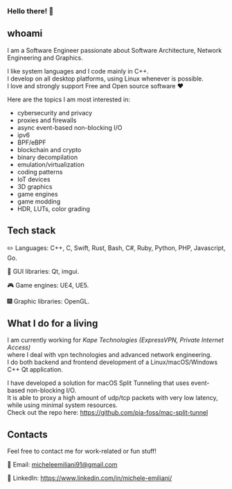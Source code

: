 ### Hello there! 👋

## whoami

I am a Software Engineer passionate about Software Architecture, Network Engineering and Graphics.

I like system languages and I code mainly in C++.  
I develop on all desktop platforms, using Linux whenever is possible.  
I love and strongly support Free and Open source software ❤️

Here are the topics I am most interested in:
- cybersecurity and privacy
- proxies and firewalls
- async event-based non-blocking I/O
- ipv6
- BPF/eBPF
- blockchain and crypto
- binary decompilation
- emulation/virtualization
- coding patterns
- IoT devices
- 3D graphics
- game engines
- game modding
- HDR, LUTs, color grading

## Tech stack

✏️ Languages: C++, C, Swift, Rust, Bash, C#, Ruby, Python, PHP, Javascript, Go.

🎨 GUI libraries: Qt, imgui.

🎮 Game engines: UE4, UE5.

🎆 Graphic libraries: OpenGL.

## What I do for a living

I am currently working for *Kape Technologies (ExpressVPN, Private Internet Access)*  
where I deal with vpn technologies and advanced network engineering.  
I do both backend and frontend development of a Linux/macOS/Windows C++ Qt application.  

I have developed a solution for macOS Split Tunneling that uses event-based non-blocking I/O.  
It is able to proxy a high amount of udp/tcp packets with very low latency, while using minimal system resources.  
Check out the repo here: https://github.com/pia-foss/mac-split-tunnel

## Contacts

Feel free to contact me for work-related or fun stuff!

📧 Email: micheleemiliani91@gmail.com

💼 LinkedIn: https://www.linkedin.com/in/michele-emiliani/
